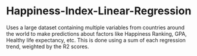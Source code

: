 # Happiness-Index-Linear-Regression
Uses a large dataset containing multiple variables from countries around the world to make predictions about factors like Happiness Ranking, GPA, Healthy life expectancy, etc. This is done using a sum of each regression trend, weighted by the R2 scores.
